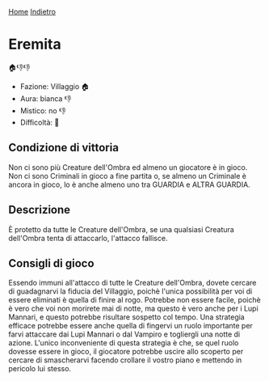 [Home](/wherewolf-rules)
[Indietro](..)

# Eremita

<span class='emoji'>🏠👎👎</span>

- Fazione: Villaggio <span class='emoji'>🏠</span>
- Aura: bianca <span class='emoji'>👎</span>
- Mistico: no <span class='emoji'>👎</span>
- Difficoltà: <span class='emoji'>🌙</span>

## Condizione di vittoria

Non ci sono più Creature dell'Ombra ed almeno un giocatore è in gioco. Non ci sono Criminali in gioco a fine partita o, se almeno un Criminale è ancora in gioco, lo è anche almeno uno tra GUARDIA e ALTRA GUARDIA.

## Descrizione

È protetto da tutte le Creature dell'Ombra, se una qualsiasi Creatura dell'Ombra tenta di attaccarlo, l'attacco fallisce.

## Consigli di gioco

Essendo immuni all'attacco di tutte le Creature dell'Ombra, dovete cercare di guadagnarvi la fiducia del Villaggio, poichè l'unica possibilità per voi di essere eliminati è quella di finire al rogo. Potrebbe non essere facile, poichè è vero che voi non morirete mai di notte, ma questo è vero anche per i Lupi Mannari, e questo potrebbe risultare sospetto col tempo. Una strategia efficace potrebbe essere anche quella di fingervi un ruolo importante per farvi attaccare dai Lupi Mannari o dal Vampiro e togliergli una notte di azione. L'unico inconveniente di questa strategia è che, se quel ruolo dovesse essere in gioco, il giocatore potrebbe uscire allo scoperto per cercare di smascherarvi facendo crollare il vostro piano e mettendo in pericolo lui stesso.
